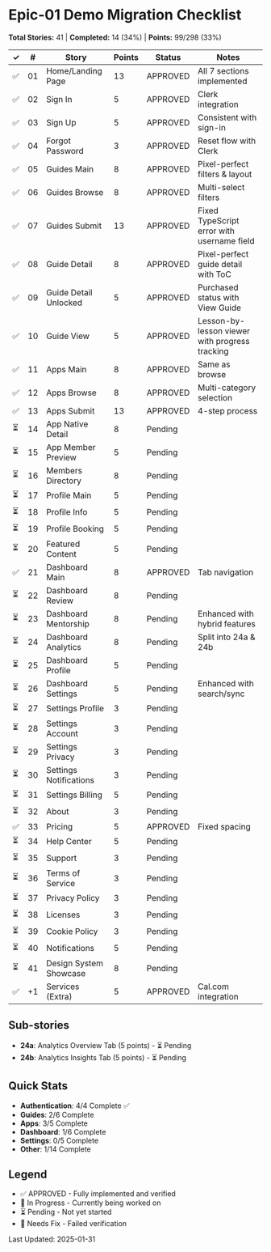 # Epic-01 Demo Migration Checklist

**Total Stories:** 41 | **Completed:** 14 (34%) | **Points:** 99/298 (33%)

| ✓ | # | Story | Points | Status | Notes |
|---|---|-------|--------|--------|-------|
| ✅ | 01 | Home/Landing Page | 13 | APPROVED | All 7 sections implemented |
| ✅ | 02 | Sign In | 5 | APPROVED | Clerk integration |
| ✅ | 03 | Sign Up | 5 | APPROVED | Consistent with sign-in |
| ✅ | 04 | Forgot Password | 3 | APPROVED | Reset flow with Clerk |
| ✅ | 05 | Guides Main | 8 | APPROVED | Pixel-perfect filters & layout |
| ✅ | 06 | Guides Browse | 8 | APPROVED | Multi-select filters |
| ✅ | 07 | Guides Submit | 13 | APPROVED | Fixed TypeScript error with username field |
| ✅ | 08 | Guide Detail | 8 | APPROVED | Pixel-perfect guide detail with ToC |
| ✅ | 09 | Guide Detail Unlocked | 5 | APPROVED | Purchased status with View Guide |
| ✅ | 10 | Guide View | 5 | APPROVED | Lesson-by-lesson viewer with progress tracking |
| ✅ | 11 | Apps Main | 8 | APPROVED | Same as browse |
| ✅ | 12 | Apps Browse | 8 | APPROVED | Multi-category selection |
| ✅ | 13 | Apps Submit | 13 | APPROVED | 4-step process |
| ⏳ | 14 | App Native Detail | 8 | Pending | |
| ⏳ | 15 | App Member Preview | 5 | Pending | |
| ⏳ | 16 | Members Directory | 8 | Pending | |
| ⏳ | 17 | Profile Main | 5 | Pending | |
| ⏳ | 18 | Profile Info | 5 | Pending | |
| ⏳ | 19 | Profile Booking | 5 | Pending | |
| ⏳ | 20 | Featured Content | 5 | Pending | |
| ✅ | 21 | Dashboard Main | 8 | APPROVED | Tab navigation |
| ⏳ | 22 | Dashboard Review | 8 | Pending | |
| ⏳ | 23 | Dashboard Mentorship | 8 | Pending | Enhanced with hybrid features |
| ⏳ | 24 | Dashboard Analytics | 8 | Pending | Split into 24a & 24b |
| ⏳ | 25 | Dashboard Profile | 5 | Pending | |
| ⏳ | 26 | Dashboard Settings | 5 | Pending | Enhanced with search/sync |
| ⏳ | 27 | Settings Profile | 3 | Pending | |
| ⏳ | 28 | Settings Account | 3 | Pending | |
| ⏳ | 29 | Settings Privacy | 3 | Pending | |
| ⏳ | 30 | Settings Notifications | 3 | Pending | |
| ⏳ | 31 | Settings Billing | 5 | Pending | |
| ⏳ | 32 | About | 3 | Pending | |
| ✅ | 33 | Pricing | 5 | APPROVED | Fixed spacing |
| ⏳ | 34 | Help Center | 5 | Pending | |
| ⏳ | 35 | Support | 3 | Pending | |
| ⏳ | 36 | Terms of Service | 3 | Pending | |
| ⏳ | 37 | Privacy Policy | 3 | Pending | |
| ⏳ | 38 | Licenses | 3 | Pending | |
| ⏳ | 39 | Cookie Policy | 3 | Pending | |
| ⏳ | 40 | Notifications | 5 | Pending | |
| ⏳ | 41 | Design System Showcase | 8 | Pending | |
| ✅ | +1 | Services (Extra) | 5 | APPROVED | Cal.com integration |

## Sub-stories
- **24a**: Analytics Overview Tab (5 points) - ⏳ Pending
- **24b**: Analytics Insights Tab (5 points) - ⏳ Pending

## Quick Stats
- **Authentication**: 4/4 Complete ✅
- **Guides**: 2/6 Complete 
- **Apps**: 3/5 Complete
- **Dashboard**: 1/6 Complete
- **Settings**: 0/5 Complete
- **Other**: 1/14 Complete

## Legend
- ✅ APPROVED - Fully implemented and verified
- 🔄 In Progress - Currently being worked on
- ⏳ Pending - Not yet started
- 🔧 Needs Fix - Failed verification

Last Updated: 2025-01-31